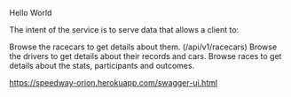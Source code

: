 Hello World


The intent of the service is to serve data that allows a client to:

Browse the racecars to get details about them. (/api/v1/racecars)
Browse the drivers to get details about their records and cars.
Browse races to get details about the stats, participants and outcomes.

https://speedway-orion.herokuapp.com/swagger-ui.html